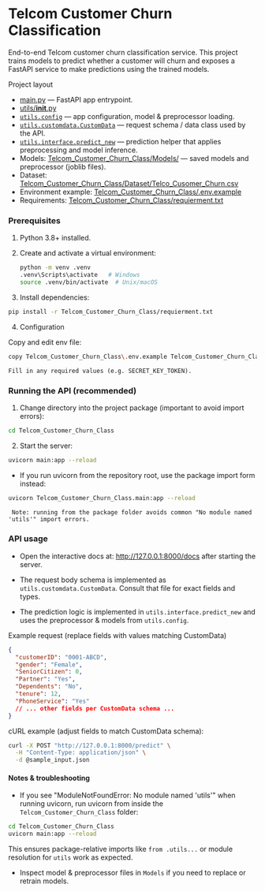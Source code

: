 # Telcom Customer Churn Classification

End-to-end Telcom customer churn classification service. This project trains models to predict whether a customer will churn and exposes a FastAPI service to make predictions using the trained models.

Project layout
- [main.py](Telcom_Customer_Churn_Class/main.py) — FastAPI app entrypoint.
- [utils/__init__.py](Telcom_Customer_Churn_Class/utils/__init__.py)
- [`utils.config`](Telcom_Customer_Churn_Class/utils/config.py) — app configuration, model & preprocessor loading.
- [`utils.customdata.CustomData`](Telcom_Customer_Churn_Class/utils/customdata.py) — request schema / data class used by the API.
- [`utils.interface.predict_new`](Telcom_Customer_Churn_Class/utils/interface.py) — prediction helper that applies preprocessing and model inference.
- Models: [Telcom_Customer_Churn_Class/Models/](Telcom_Customer_Churn_Class/Models/) — saved models and preprocessor (joblib files).
- Dataset: [Telcom_Customer_Churn_Class/Dataset/Telco_Cusomer_Churn.csv](Telcom_Customer_Churn_Class/Dataset/Telco_Cusomer_Churn.csv)
- Environment example: [Telcom_Customer_Churn_Class/.env.example](Telcom_Customer_Churn_Class/.env.example)
- Requirements: [Telcom_Customer_Churn_Class/requierment.txt](Telcom_Customer_Churn_Class/requierment.txt)

### Prerequisites
1. Python 3.8+ installed.
2. Create and activate a virtual environment:
   ```bash
   python -m venv .venv
   .venv\Scripts\activate   # Windows
   source .venv/bin/activate  # Unix/macOS
    ```

3. Install dependencies:

```bash
pip install -r Telcom_Customer_Churn_Class/requierment.txt
```

4. Configuration

Copy and edit env file:

```bash
copy Telcom_Customer_Churn_Class\.env.example Telcom_Customer_Churn_Class\.env
```
    Fill in any required values (e.g. SECRET_KEY_TOKEN).

### Running the API (recommended)  

1. Change directory into the project package (important to avoid import errors):
```bash
cd Telcom_Customer_Churn_Class
```

2. Start the server:

```bash
uvicorn main:app --reload
```
* If you run uvicorn from the repository root, use the package import form instead:

```bash
uvicorn Telcom_Customer_Churn_Class.main:app --reload
```
` Note: running from the package folder avoids common "No module named 'utils'" import errors.`

### API usage

* Open the interactive docs at: http://127.0.0.1:8000/docs after starting the server.

* The request body schema is implemented as `utils.customdata.CustomData`. Consult that file for exact fields and types.
* The prediction logic is implemented in `utils.interface.predict_new` and uses the preprocessor & models from `utils.config`.

Example request (replace fields with values matching CustomData)

```json
{
  "customerID": "0001-ABCD",
  "gender": "Female",
  "SeniorCitizen": 0,
  "Partner": "Yes",
  "Dependents": "No",
  "tenure": 12,
  "PhoneService": "Yes"
  // ... other fields per CustomData schema ...
}
```

cURL example (adjust fields to match CustomData schema):

```bash
curl -X POST "http://127.0.0.1:8000/predict" \
  -H "Content-Type: application/json" \
  -d @sample_input.json
```

#### Notes & troubleshooting

* If you see "ModuleNotFoundError: No module named 'utils'" when running uvicorn, run uvicorn from inside the `Telcom_Customer_Churn_Class` folder:

```bash
cd Telcom_Customer_Churn_Class
uvicorn main:app --reload
```

This ensures package-relative imports like `from .utils...` or module resolution for `utils` work as expected.

* Inspect model & preprocessor files in `Models` if you need to replace or retrain models.